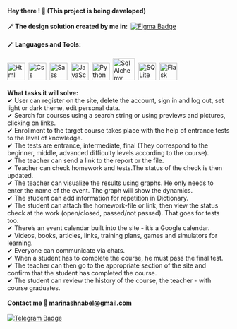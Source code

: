 <b>Hey there ! 🌷 (This project is being developed)</b>
<br>
<br>
<b>🪄&nbsp;The design solution created by me in:&nbsp;</b>
<a href="https://www.figma.com/file/TnmefIAN4EJ0vfXkd3e1st/Shnabel-Marina---Online-Courses?type=design&node-id=0%3A1&t=OWE1Veo5lO4VG6eM-1">
  <img src="https://img.shields.io/badge/Figma-ff69b4?logo=figma&logoColor=white&style=for-the-badge" alt="Figma Badge"/>
</a>
<br>
<br>
<b>🪄&nbsp;Languages and Tools:</b>
  <br>
  <br>
  <img src="https://cdn.jsdelivr.net/gh/devicons/devicon/icons/html5/html5-original-wordmark.svg" alt="Html" width="40" height="40"/>&nbsp;
  <img src="https://cdn.jsdelivr.net/gh/devicons/devicon/icons/css3/css3-original-wordmark.svg" alt="Css" width="40" height="40"/>&nbsp;
  <img src="https://cdn.jsdelivr.net/gh/devicons/devicon/icons/sass/sass-original.svg" alt="Sass" width="40" height="40"/>&nbsp;
  <img src="https://cdn.jsdelivr.net/gh/devicons/devicon/icons/javascript/javascript-original.svg" alt="JavaScript" width="40" height="40"/>&nbsp;
  <img src="https://cdn.jsdelivr.net/gh/devicons/devicon/icons/python/python-original-wordmark.svg" alt="Python" width="40" height="40"/>&nbsp;
  <img src="https://cdn.jsdelivr.net/gh/devicons/devicon/icons/sqlalchemy/sqlalchemy-original-wordmark.svg" alt="SqlAlchemy" width="50" height="50"/>&nbsp;
  <img src="https://cdn.jsdelivr.net/gh/devicons/devicon/icons/sqlite/sqlite-original-wordmark.svg" alt="SQLite" width="40" height="40"/>&nbsp;
  <img src="https://cdn.jsdelivr.net/gh/devicons/devicon/icons/flask/flask-original-wordmark.svg" alt="Flask" width="40" height="40"/>&nbsp;
<br>
<br>
<b>What tasks it will solve:</b>
<br>
✔ User can register on the site, delete the account, sign in and log out, set light or dark theme, edit personal data.<br>
✔ Search for courses using a search string or using previews and pictures, clicking on links.<br>
✔ Enrollment to the target course takes place with the help of entrance tests to the level of knowledge.<br>
✔ The tests are entrance, intermediate, final (They correspond to the beginner, middle, advanced difficulty levels according to the course).<br>
✔ The teacher can send a link to the report or the file.<br> 
✔ Teacher can check homework and tests.The status of the check is then updated.<br>
✔ The teacher can visualize the results using graphs. He only needs to enter the name of the event. The graph will show the dynamics.<br>
✔ The student can add information for repetition in Dictionary.<br>
✔ The student can attach the homework-file or link, then view the status check at the work (open/closed, passed/not passed). That goes for tests too.<br>
✔ There’s an event calendar built into the site - it’s a Google calendar.<br>
✔ Videos, books, articles, links, training plans, games and simulators for learning.<br>
✔ Everyone can communicate via chats.<br>
✔ When a student has to complete the course, he must pass the final test.<br>
✔ The teacher can then go to the appropriate section of the site and confirm that the student has completed the course.<br>
✔ The student can review the history of the course, the teacher - with course graduates.
<br>
<br>
<b>Contact me&nbsp;💬&nbsp;marinashnabel@gmail.com</b>
<br>
<br>
<a href="https://t.me/shnabelll">
  <img src="https://img.shields.io/badge/Telegram-informational?logo=telegram&logoColor=white&style=for-the-badge" alt="Telegram Badge"/>
</a>

